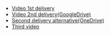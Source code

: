 - [Video 1st delivery](https://alumnosuady.sharepoint.com/:v:/s/HCI191/EdGDGAiApolEnPkmL4MXqlEBCDdAHE-wzDIBfzl0ua2KjA?e=sKIocz)
- [Video 2nd delivery(GoogleDrive)](https://drive.google.com/file/d/134XvNJVJ3dyrAz3tC9IhS4Vgcwe1WBxY/view?usp=share_link)
- [Second delivery alternative(OneDrive)](https://alumnosuady-my.sharepoint.com/:v:/g/personal/a17001639_alumnos_uady_mx/ET0N-zWXTYFHqLtLPr9CMgsBMrSMAB7Kq-Ez1Wix0iOMeA?e=vguIjI)
- [Third video]()
